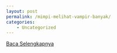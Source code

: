 ```yaml
---
layout: post
permalink: /mimpi-melihat-vampir-banyak/
categories:
    - Uncategorized
---
```


[Baca Selengkapnya](/07)